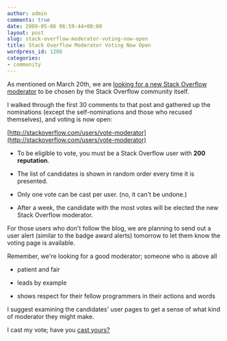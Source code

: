 ```yaml
---
author: admin
comments: true
date: 2009-05-06 06:59:44+00:00
layout: post
slug: stack-overflow-moderator-voting-now-open
title: Stack Overflow Moderator Voting Now Open
wordpress_id: 1208
categories:
- community
---
```



As mentioned on March 20th, we are [looking for a new Stack Overflow moderator](http://blog.stackoverflow.com/2009/03/nominate-a-new-stack-overflow-moderator/) to be chosen by the Stack Overflow community itself.



I walked through the first 30 comments to that post and gathered up the nominations (except the self-nominations and those who recused themselves), and voting is now open:



[http://stackoverflow.com/users/vote-moderator](http://stackoverflow.com/users/vote-moderator)







  * To be eligible to vote, you must be a Stack Overflow user with **200 reputation**.

  * The list of candidates is shown in random order every time it is presented.

  * Only one vote can be cast per user. (no, it can't be undone.)

  * After a week, the candidate with the most votes will be elected the new Stack Overflow moderator.




For those users who don't follow the blog, we are planning to send out a user alert (similar to the badge award alerts) tomorrow to let them know the voting page is available.






Remember, we're looking for a good moderator; someone who is above all







  * patient and fair

  * leads by example

  * shows respect for their fellow programmers in their actions and words




I suggest examining the candidates' user pages to get a sense of what kind of moderator they might make.



I cast my vote; have you [cast yours?](http://stackoverflow.com/users/vote-moderator)

